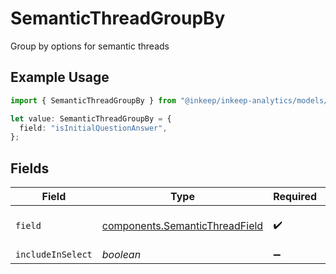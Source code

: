 # SemanticThreadGroupBy

Group by options for semantic threads

## Example Usage

```typescript
import { SemanticThreadGroupBy } from "@inkeep/inkeep-analytics/models/components";

let value: SemanticThreadGroupBy = {
  field: "isInitialQuestionAnswer",
};
```

## Fields

| Field                                                                            | Type                                                                             | Required                                                                         | Description                                                                      |
| -------------------------------------------------------------------------------- | -------------------------------------------------------------------------------- | -------------------------------------------------------------------------------- | -------------------------------------------------------------------------------- |
| `field`                                                                          | [components.SemanticThreadField](../../models/components/semanticthreadfield.md) | :heavy_check_mark:                                                               | Available fields for SemanticThread                                              |
| `includeInSelect`                                                                | *boolean*                                                                        | :heavy_minus_sign:                                                               | N/A                                                                              |